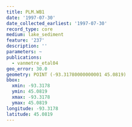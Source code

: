 ```yaml
---
title: PLM.WB1
date: '1997-07-30'
date_collected_earliest: '1997-07-30'
record_type: core
medium: lake_sediment
feature: '237'
description: ''
parameters: ~
publications:
  - vanmetre_etal04
geo_error: 30.0
geometry: POINT (-93.31780000000001 45.0819)
bbox:
  xmin: -93.3178
  ymin: 45.0819
  xmax: -93.3178
  ymax: 45.0819
longitude: -93.3178
latitude: 45.0819
---
```

